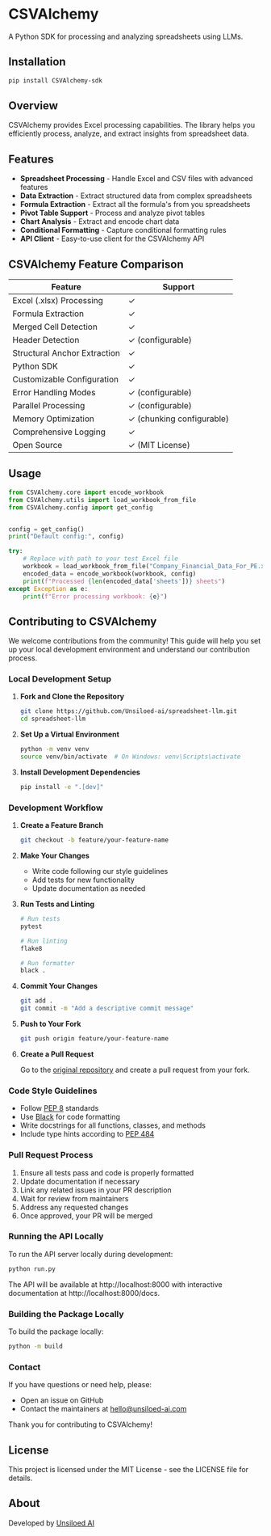 # CSVAlchemy

A  Python SDK for processing and analyzing spreadsheets using LLMs.

## Installation

```bash
pip install CSVAlchemy-sdk
```

## Overview

CSVAlchemy provides Excel processing capabilities. The library helps you efficiently process, analyze, and extract insights from spreadsheet data.

## Features

* **Spreadsheet Processing** - Handle Excel and CSV files with advanced features
* **Data Extraction** - Extract structured data from complex spreadsheets
* **Formula Extraction** - Extract all the formula's from you spreadsheets
* **Pivot Table Support** - Process and analyze pivot tables
* **Chart Analysis** - Extract and encode chart data
* **Conditional Formatting** - Capture conditional formatting rules
* **API Client** - Easy-to-use client for the CSVAlchemy API

## CSVAlchemy Feature Comparison

| Feature                          | Support                                        |
|----------------------------------|------------------------------------------------|
| Excel (.xlsx) Processing         | ✓                                              |
| Formula Extraction               | ✓                                              |
| Merged Cell Detection            | ✓                                              |
| Header Detection                 | ✓ (configurable)                               |
| Structural Anchor Extraction     | ✓                                              |
| Python SDK                       | ✓                                              |
| Customizable Configuration       | ✓                                              |
| Error Handling Modes             | ✓ (configurable)                               |
| Parallel Processing              | ✓ (configurable)                               |
| Memory Optimization              | ✓ (chunking configurable)                      |
| Comprehensive Logging            | ✓                                              |
| Open Source                      | ✓ (MIT License)                                |

## Usage

```python
from CSVAlchemy.core import encode_workbook
from CSVAlchemy.utils import load_workbook_from_file
from CSVAlchemy.config import get_config


config = get_config()
print("Default config:", config)

try:
    # Replace with path to your test Excel file
    workbook = load_workbook_from_file("Company_Financial_Data_For_PE.xlsx")
    encoded_data = encode_workbook(workbook, config)
    print(f"Processed {len(encoded_data['sheets'])} sheets")
except Exception as e:
    print(f"Error processing workbook: {e}")
```

<!-- ## Advanced Configuration

CSVAlchemy offers extensive configuration options:

```python
from CSVAlchemy_sdk import encode_workbook
from CSVAlchemy_sdk.config import get_config

# Get default configuration
config = get_config()

# Customize configuration
config["features"]["pivot_tables"] = True
config["error_handling"]["log_level"] = "DEBUG"

# Process with custom configuration
encoded = encode_workbook("your_spreadsheet.xlsx", config=config)
``` -->



<!-- ## API Documentation

Full API documentation is available at:
- Interactive API docs: `/docs`
- ReDoc API docs: `/redoc` -->

## Contributing to CSVAlchemy

We welcome contributions from the community! This guide will help you set up your local development environment and understand our contribution process.

### Local Development Setup

1. **Fork and Clone the Repository**

   ```bash
   git clone https://github.com/Unsiloed-ai/spreadsheet-llm.git
   cd spreadsheet-llm
   ```

2. **Set Up a Virtual Environment**

   ```bash
   python -m venv venv
   source venv/bin/activate  # On Windows: venv\Scripts\activate
   ```

3. **Install Development Dependencies**

   ```bash
   pip install -e ".[dev]"
   ```

### Development Workflow

1. **Create a Feature Branch**

   ```bash
   git checkout -b feature/your-feature-name
   ```

2. **Make Your Changes**
   
   - Write code following our style guidelines
   - Add tests for new functionality
   - Update documentation as needed

3. **Run Tests and Linting**

   ```bash
   # Run tests
   pytest
   
   # Run linting
   flake8
   
   # Run formatter
   black .
   ```

4. **Commit Your Changes**

   ```bash
   git add .
   git commit -m "Add a descriptive commit message"
   ```

5. **Push to Your Fork**

   ```bash
   git push origin feature/your-feature-name
   ```

6. **Create a Pull Request**
   
   Go to the [original repository](https://github.com/Unsiloed-AI/spreadsheet-llm) and create a pull request from your fork.

### Code Style Guidelines

- Follow [PEP 8](https://peps.python.org/pep-0008/) standards
- Use [Black](https://black.readthedocs.io/) for code formatting
- Write docstrings for all functions, classes, and methods
- Include type hints according to [PEP 484](https://peps.python.org/pep-0484/)

### Pull Request Process

1. Ensure all tests pass and code is properly formatted
2. Update documentation if necessary
3. Link any related issues in your PR description
4. Wait for review from maintainers
5. Address any requested changes
6. Once approved, your PR will be merged

### Running the API Locally

To run the API server locally during development:

```bash
python run.py
```

The API will be available at http://localhost:8000 with interactive documentation at http://localhost:8000/docs.

### Building the Package Locally

To build the package locally:

```bash
python -m build
```

### Contact

If you have questions or need help, please:
- Open an issue on GitHub
- Contact the maintainers at hello@unsiloed-ai.com

Thank you for contributing to CSVAlchemy!

## License

This project is licensed under the MIT License - see the LICENSE file for details.

## About

Developed by [Unsiloed AI](https://unsiloed-ai.com)
